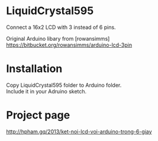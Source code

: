 # LiquidCrystal595
Connect a 16x2 LCD with 3 instead of 6 pins.

Original Arduino libary from [rowansimms]<br />
https://bitbucket.org/rowansimms/arduino-lcd-3pin

# Installation
Copy LiquidCrystal595 folder to Arduino folder.<br />
Include it in your Adruino sketch.

# Project page
http://hpham.gq/2013/ket-noi-lcd-voi-arduino-trong-6-giay
